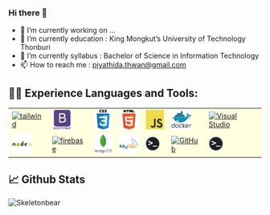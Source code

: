 ### Hi there 👋

- 🔭 I’m currently working on ...
- 🌱 I’m currently education : King Mongkut’s University of Technology Thonburi 
- 🌱 I’m currently syllabus : Bachelor of Science in Information Technology                    
- 📫 How to reach me : piyathida.thwan@gmail.com 


## 👨‍💻 Experience Languages and Tools:
<table style="background-color:#FFFFE0;">
    <tbody>
        <tr>
            <td>
                <a href="https://tailwindcss.com/" target="_blank">
                    <img src="https://www.vectorlogo.zone/logos/tailwindcss/tailwindcss-icon.svg" alt="tailwind" width="40" height="40"/>
                </a>
            </td>
            <td>
                <a href="https://getbootstrap.com" target="_blank">
                    <img src="https://raw.githubusercontent.com/devicons/devicon/master/icons/bootstrap/bootstrap-plain-wordmark.svg" alt="bootstrap" width="40" height="40"/>
                </a>
            </td>
            <td>
                <a href="https://www.w3schools.com/css/" target="_blank">
                    <img src="https://raw.githubusercontent.com/devicons/devicon/master/icons/css3/css3-original-wordmark.svg" alt="css3" width="40" height="40"/>
                </a>
            </td>
            <td>
                <a href="https://www.w3.org/html/" target="_blank">
                    <img src="https://raw.githubusercontent.com/devicons/devicon/master/icons/html5/html5-original-wordmark.svg" alt="html5" width="40" height="40"/>
                </a>
            </td>
            <td>
                <a href="https://developer.mozilla.org/en-US/docs/Web/JavaScript" target="_blank">
                    <img src="https://raw.githubusercontent.com/devicons/devicon/master/icons/javascript/javascript-original.svg" alt="javascript" width="40" height="40"/>
                </a>
            </td>
            <td>
                <a href="https://www.docker.com/" target="_blank">
                    <img src="https://raw.githubusercontent.com/devicons/devicon/master/icons/docker/docker-original-wordmark.svg" alt="docker" width="40" height="40"/>
                </a>
            </td>
            <td>
                <a href="#">
                    <img alt="Visual Studio" title="Visual Studio Code" height="28px" src="https://img.icons8.com/fluent/48/000000/visual-studio-code-2019.png" />
                </a>
            </td>
        </tr>
        <tr>
            <td>
                <a href="https://nodejs.org" target="_blank">
                    <img src="https://raw.githubusercontent.com/devicons/devicon/master/icons/nodejs/nodejs-original-wordmark.svg" alt="nodejs" width="40" height="40"/>
                </a>
            </td>
            <td>
                <a href="https://firebase.google.com/" target="_blank">
                    <img src="https://www.vectorlogo.zone/logos/firebase/firebase-icon.svg" alt="firebase" width="40" height="40"/>
                </a>
            </td>
            <td >
                <a href="https://www.mongodb.com/" target="_blank">
                    <img src="https://raw.githubusercontent.com/devicons/devicon/master/icons/mongodb/mongodb-original-wordmark.svg" alt="mongodb" width="40" height="40"/>
                </a>
            </td>
            <td>
                <a href="https://www.mysql.com/" target="_blank">
                    <img src="https://raw.githubusercontent.com/devicons/devicon/master/icons/mysql/mysql-original-wordmark.svg" alt="mysql" width="40" height="40"/>
                </a>
            </td>
            <td>
                <a href="#">
                    <img alt="Terminal" title="Terminal" height="28px" src="https://raw.githubusercontent.com/github/explore/80688e429a7d4ef2fca1e82350fe8e3517d3494d/topics/terminal/terminal.png" />
                </a>
            </td>
            <td>
                <a href="#">
                    <img alt="GitHub" title="GitHub" height="28px" src="https://i.imgur.com/DZgetVv.png" />
                </a>
            </td>
            <td>
                <a href="#">
                    <img alt="Terminal" title="Terminal" height="28px" src="https://raw.githubusercontent.com/github/explore/80688e429a7d4ef2fca1e82350fe8e3517d3494d/topics/terminal/terminal.png" />
                </a>
            </td>
        </tr>
    </tbody>
</table>

## 📈 Github Stats
<img align="left" src="https://github-readme-stats.vercel.app/api/top-langs?username=Skeletonbear&show_icons=true&locale=en&layout=compact" alt="Skeletonbear" />

